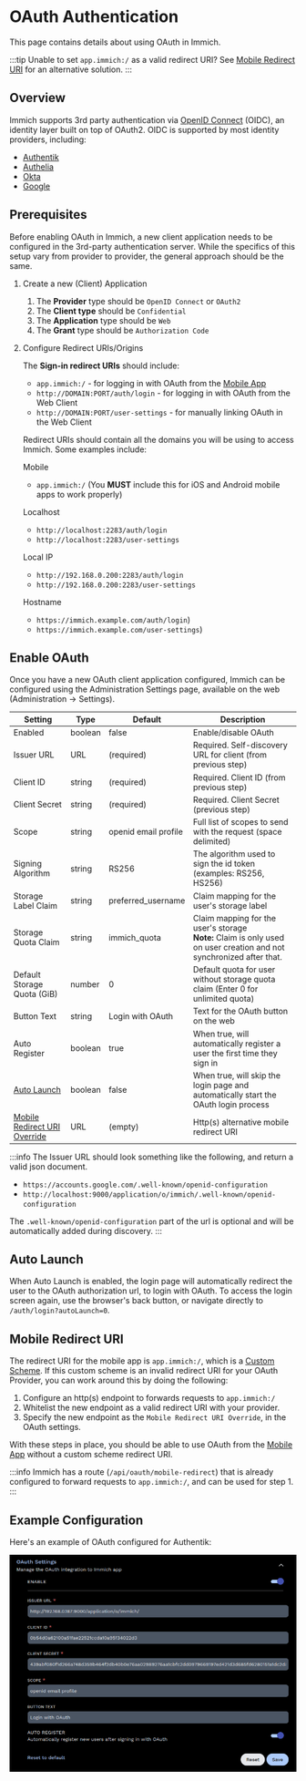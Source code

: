 # OAuth Authentication

This page contains details about using OAuth in Immich.

:::tip
Unable to set `app.immich:/` as a valid redirect URI? See [Mobile Redirect URI](#mobile-redirect-uri) for an alternative solution.
:::

## Overview

Immich supports 3rd party authentication via [OpenID Connect][oidc] (OIDC), an identity layer built on top of OAuth2. OIDC is supported by most identity providers, including:

- [Authentik](https://goauthentik.io/integrations/sources/oauth/#openid-connect)
- [Authelia](https://www.authelia.com/configuration/identity-providers/openid-connect/clients/)
- [Okta](https://www.okta.com/openid-connect/)
- [Google](https://developers.google.com/identity/openid-connect/openid-connect)

## Prerequisites

Before enabling OAuth in Immich, a new client application needs to be configured in the 3rd-party authentication server. While the specifics of this setup vary from provider to provider, the general approach should be the same.

1. Create a new (Client) Application

   1. The **Provider** type should be `OpenID Connect` or `OAuth2`
   2. The **Client type** should be `Confidential`
   3. The **Application** type should be `Web`
   4. The **Grant** type should be `Authorization Code`

2. Configure Redirect URIs/Origins

   The **Sign-in redirect URIs** should include:

   - `app.immich:/` - for logging in with OAuth from the [Mobile App](/docs/features/mobile-app.mdx)
   - `http://DOMAIN:PORT/auth/login` - for logging in with OAuth from the Web Client
   - `http://DOMAIN:PORT/user-settings` - for manually linking OAuth in the Web Client

   Redirect URIs should contain all the domains you will be using to access Immich. Some examples include:

   Mobile

   - `app.immich:/` (You **MUST** include this for iOS and Android mobile apps to work properly)

   Localhost

   - `http://localhost:2283/auth/login`
   - `http://localhost:2283/user-settings`

   Local IP

   - `http://192.168.0.200:2283/auth/login`
   - `http://192.168.0.200:2283/user-settings`

   Hostname

   - `https://immich.example.com/auth/login`)
   - `https://immich.example.com/user-settings`)

## Enable OAuth

Once you have a new OAuth client application configured, Immich can be configured using the Administration Settings page, available on the web (Administration -> Settings).

| Setting                                              | Type    | Default              | Description                                                                                                              |
| ---------------------------------------------------- | ------- | -------------------- | ------------------------------------------------------------------------------------------------------------------------ |
| Enabled                                              | boolean | false                | Enable/disable OAuth                                                                                                     |
| Issuer URL                                           | URL     | (required)           | Required. Self-discovery URL for client (from previous step)                                                             |
| Client ID                                            | string  | (required)           | Required. Client ID (from previous step)                                                                                 |
| Client Secret                                        | string  | (required)           | Required. Client Secret (previous step)                                                                                  |
| Scope                                                | string  | openid email profile | Full list of scopes to send with the request (space delimited)                                                           |
| Signing Algorithm                                    | string  | RS256                | The algorithm used to sign the id token (examples: RS256, HS256)                                                         |
| Storage Label Claim                                  | string  | preferred_username   | Claim mapping for the user's storage label                                                                               |
| Storage Quota Claim                                  | string  | immich_quota         | Claim mapping for the user's storage<br />**Note:** Claim is only used on user creation and not synchronized after that. |
| Default Storage Quota (GiB)                          | number  | 0                    | Default quota for user without storage quota claim (Enter 0 for unlimited quota)                                         |
| Button Text                                          | string  | Login with OAuth     | Text for the OAuth button on the web                                                                                     |
| Auto Register                                        | boolean | true                 | When true, will automatically register a user the first time they sign in                                                |
| [Auto Launch](#auto-launch)                          | boolean | false                | When true, will skip the login page and automatically start the OAuth login process                                      |
| [Mobile Redirect URI Override](#mobile-redirect-uri) | URL     | (empty)              | Http(s) alternative mobile redirect URI                                                                                  |

:::info
The Issuer URL should look something like the following, and return a valid json document.

- `https://accounts.google.com/.well-known/openid-configuration`
- `http://localhost:9000/application/o/immich/.well-known/openid-configuration`

The `.well-known/openid-configuration` part of the url is optional and will be automatically added during discovery.
:::

## Auto Launch

When Auto Launch is enabled, the login page will automatically redirect the user to the OAuth authorization url, to login with OAuth. To access the login screen again, use the browser's back button, or navigate directly to `/auth/login?autoLaunch=0`.

## Mobile Redirect URI

The redirect URI for the mobile app is `app.immich:/`, which is a [Custom Scheme](https://developer.apple.com/documentation/xcode/defining-a-custom-url-scheme-for-your-app). If this custom scheme is an invalid redirect URI for your OAuth Provider, you can work around this by doing the following:

1. Configure an http(s) endpoint to forwards requests to `app.immich:/`
2. Whitelist the new endpoint as a valid redirect URI with your provider.
3. Specify the new endpoint as the `Mobile Redirect URI Override`, in the OAuth settings.

With these steps in place, you should be able to use OAuth from the [Mobile App](/docs/features/mobile-app.mdx) without a custom scheme redirect URI.

:::info
Immich has a route (`/api/oauth/mobile-redirect`) that is already configured to forward requests to `app.immich:/`, and can be used for step 1.
:::

## Example Configuration

Here's an example of OAuth configured for Authentik:

![OAuth Settings](./img/oauth-settings.png)

[oidc]: https://openid.net/connect/
